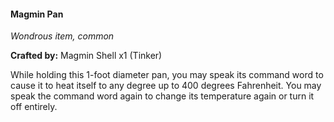 #### Magmin Pan
_Wondrous item, common_

**Crafted by:** Magmin Shell x1 (Tinker)

While holding this 1-foot diameter pan, you may speak its command word to cause it to heat itself to any degree up to 400 degrees Fahrenheit. You may speak the command word again to change its temperature again or turn it off entirely.